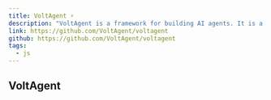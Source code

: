 ```yaml
---
title: VoltAgent ⚡️
description: "VoltAgent is a framework for building AI agents. It is a set of primitives that you can use to build your own agents."
link: https://github.com/VoltAgent/voltagent
github: https://github.com/VoltAgent/voltagent
tags:
  - js
---
```


## VoltAgent